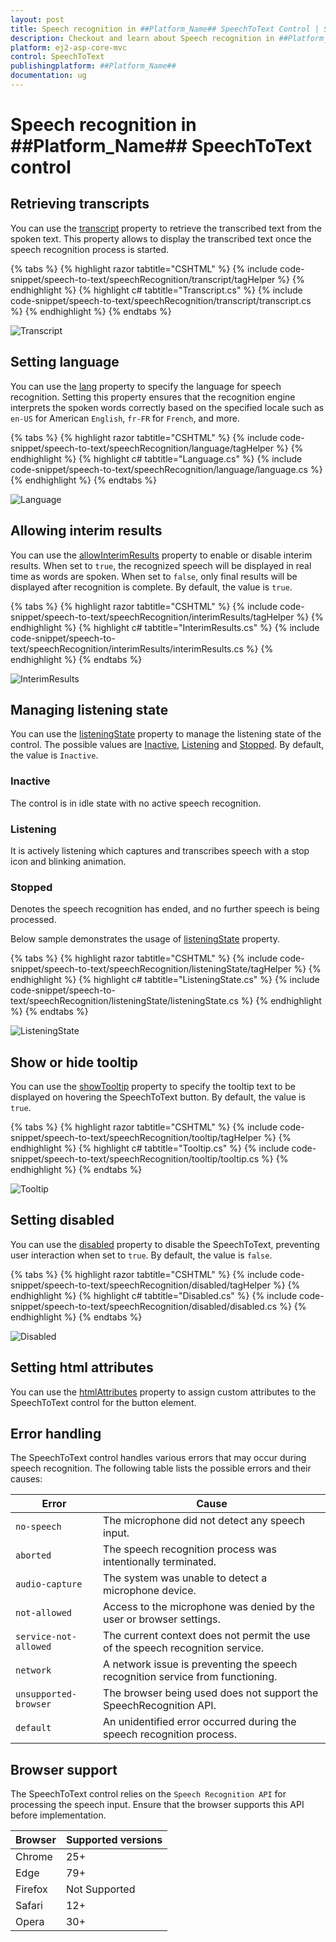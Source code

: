```yaml
---
layout: post
title: Speech recognition in ##Platform_Name## SpeechToText Control | Syncfusion
description: Checkout and learn about Speech recognition in ##Platform_Name## SpeechToText control of Syncfusion Essential JS 2 and more.
platform: ej2-asp-core-mvc
control: SpeechToText
publishingplatform: ##Platform_Name##
documentation: ug
---
```


# Speech recognition in ##Platform_Name## SpeechToText control

## Retrieving transcripts

You can use the [transcript](https://help.syncfusion.com/cr/aspnetcore-js2/Syncfusion.EJ2.Inputs.SpeechToText.html#Syncfusion_EJ2_Inputs_SpeechToText_Transcript) property to retrieve the transcribed text from the spoken text. This property allows to display the transcribed text once the speech recognition process is started.

{% tabs %}
{% highlight razor tabtitle="CSHTML" %}
{% include code-snippet/speech-to-text/speechRecognition/transcript/tagHelper %}
{% endhighlight %}
{% highlight c# tabtitle="Transcript.cs" %}
{% include code-snippet/speech-to-text/speechRecognition/transcript/transcript.cs %}
{% endhighlight %}
{% endtabs %}

![Transcript](images/transcript.png)

## Setting language

You can use the [lang](https://help.syncfusion.com/cr/aspnetcore-js2/Syncfusion.EJ2.Inputs.SpeechToText.html#Syncfusion_EJ2_Inputs_SpeechToText_Lang) property to specify the language for speech recognition. Setting this property ensures that the recognition engine interprets the spoken words correctly based on the specified locale such as `en-US` for American `English`, `fr-FR` for `French`, and more.

{% tabs %}
{% highlight razor tabtitle="CSHTML" %}
{% include code-snippet/speech-to-text/speechRecognition/language/tagHelper %}
{% endhighlight %}
{% highlight c# tabtitle="Language.cs" %}
{% include code-snippet/speech-to-text/speechRecognition/language/language.cs %}
{% endhighlight %}
{% endtabs %}

![Language](images/language.png)

## Allowing interim results

You can use the [allowInterimResults](https://help.syncfusion.com/cr/aspnetcore-js2/Syncfusion.EJ2.Inputs.SpeechToText.html#Syncfusion_EJ2_Inputs_SpeechToText_AllowInterimResults) property to enable or disable interim results. When set to `true`, the recognized speech will be displayed in real time as words are spoken. When set to `false`, only final results will be displayed after recognition is complete. By default, the value is `true`.

{% tabs %}
{% highlight razor tabtitle="CSHTML" %}
{% include code-snippet/speech-to-text/speechRecognition/interimResults/tagHelper %}
{% endhighlight %}
{% highlight c# tabtitle="InterimResults.cs" %}
{% include code-snippet/speech-to-text/speechRecognition/interimResults/interimResults.cs %}
{% endhighlight %}
{% endtabs %}

![InterimResults](images/interimResults.png)

## Managing listening state

You can use the [listeningState](https://help.syncfusion.com/cr/aspnetcore-js2/Syncfusion.EJ2.Inputs.SpeechToText.html#Syncfusion_EJ2_Inputs_SpeechToText_ListeningState) property to manage the listening state of the control. The possible values are [Inactive](https://help.syncfusion.com/cr/aspnetcore-js2/Syncfusion.EJ2.Inputs.SpeechToTextState.html#Syncfusion_EJ2_Inputs_SpeechToTextState_Inactive), [Listening](https://help.syncfusion.com/cr/aspnetcore-js2/Syncfusion.EJ2.Inputs.SpeechToTextState.html#Syncfusion_EJ2_Inputs_SpeechToTextState_Listening) and [Stopped](https://help.syncfusion.com/cr/aspnetcore-js2/Syncfusion.EJ2.Inputs.SpeechToTextState.html#Syncfusion_EJ2_Inputs_SpeechToTextState_Stopped). By default, the value is `Inactive`.

### Inactive

The control is in idle state with no active speech recognition.

### Listening

It is actively listening which captures and transcribes speech with a stop icon and blinking animation.

### Stopped

Denotes the speech recognition has ended, and no further speech is being processed.

Below sample demonstrates the usage of [listeningState](https://help.syncfusion.com/cr/aspnetcore-js2/Syncfusion.EJ2.Inputs.SpeechToText.html#Syncfusion_EJ2_Inputs_SpeechToText_ListeningState) property.

{% tabs %}
{% highlight razor tabtitle="CSHTML" %}
{% include code-snippet/speech-to-text/speechRecognition/listeningState/tagHelper %}
{% endhighlight %}
{% highlight c# tabtitle="ListeningState.cs" %}
{% include code-snippet/speech-to-text/speechRecognition/listeningState/listeningState.cs %}
{% endhighlight %}
{% endtabs %}

![ListeningState](images/listening.png)

## Show or hide tooltip

You can use the [showTooltip](https://help.syncfusion.com/cr/aspnetcore-js2/Syncfusion.EJ2.Inputs.SpeechToText.html#Syncfusion_EJ2_Inputs_SpeechToText_ShowTooltip) property to specify the tooltip text to be displayed on hovering the SpeechToText button. By default, the value is `true`.

{% tabs %}
{% highlight razor tabtitle="CSHTML" %}
{% include code-snippet/speech-to-text/speechRecognition/tooltip/tagHelper %}
{% endhighlight %}
{% highlight c# tabtitle="Tooltip.cs" %}
{% include code-snippet/speech-to-text/speechRecognition/tooltip/tooltip.cs %}
{% endhighlight %}
{% endtabs %}

![Tooltip](images/tooltip.png)

## Setting disabled

You can use the [disabled](https://help.syncfusion.com/cr/aspnetcore-js2/Syncfusion.EJ2.Inputs.SpeechToText.html#Syncfusion_EJ2_Inputs_SpeechToText_Disabled) property to disable the SpeechToText, preventing user interaction when set to `true`. By default, the value is `false`.

{% tabs %}
{% highlight razor tabtitle="CSHTML" %}
{% include code-snippet/speech-to-text/speechRecognition/disabled/tagHelper %}
{% endhighlight %}
{% highlight c# tabtitle="Disabled.cs" %}
{% include code-snippet/speech-to-text/speechRecognition/disabled/disabled.cs %}
{% endhighlight %}
{% endtabs %}

![Disabled](images/disabled.png)

## Setting html attributes

You can use the [htmlAttributes](https://help.syncfusion.com/cr/aspnetcore-js2/Syncfusion.EJ2.Inputs.SpeechToText.html#Syncfusion_EJ2_Inputs_SpeechToText_HtmlAttributes) property to assign custom attributes to the SpeechToText control for the button element.

## Error handling

The SpeechToText control handles various errors that may occur during speech recognition. The following table lists the possible errors and their causes:

| Error                | Cause                                                                                        |
|----------------------|----------------------------------------------------------------------------------------------|
| `no-speech`            | The microphone did not detect any speech input.                                              |
| `aborted`              | The speech recognition process was intentionally terminated.                                 |
| `audio-capture`        | The system was unable to detect a microphone device.                                         |
| `not-allowed`          | Access to the microphone was denied by the user or browser settings.                         |
| `service-not-allowed`  | The current context does not permit the use of the speech recognition service.               |
| `network`              | A network issue is preventing the speech recognition service from functioning.               |
| `unsupported-browser`  | The browser being used does not support the SpeechRecognition API.                           |
| `default`              | An unidentified error occurred during the speech recognition process.                        |

## Browser support

The SpeechToText control relies on the `Speech Recognition API` for processing the speech input. Ensure that the browser supports this API before implementation.

|    Browser    |    Supported versions    |
|--------------|---------------|
|    Chrome     |    25+    |
|    Edge     |    79+    |
|    Firefox     |    Not Supported    |
|    Safari     |    12+    |
|    Opera     |    30+    |
